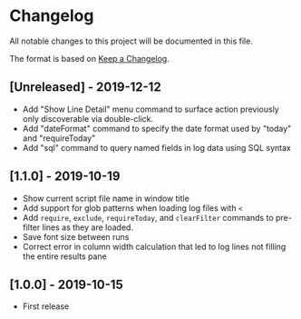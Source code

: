 # Changelog
All notable changes to this project will be documented in this file.

The format is based on [Keep a Changelog](https://keepachangelog.com/en/1.0.0/).


## [Unreleased] - 2019-12-12
- Add "Show Line Detail" menu command to surface action previously only discoverable via double-click.
- Add "dateFormat" command to specify the date format used by "today" and "requireToday"
- Add "sql" command to query named fields in log data using SQL syntax

## [1.1.0] - 2019-10-19 
- Show current script file name in window title
- Add support for glob patterns when loading log files with `<`
- Add `require`, `exclude`, `requireToday`, and `clearFilter` commands to pre-filter lines as they are loaded.
- Save font size between runs
- Correct error in column width calculation that led to log lines not filling the entire results pane

## [1.0.0] - 2019-10-15
- First release
